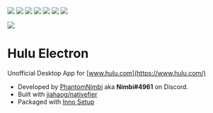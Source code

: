 [![](https://img.shields.io/github/release-date/PhantomNimbi/Hulu-electron)](https://github.com/PhantomNimbi/Hulu-electron/releases)
[![](https://img.shields.io/github/issues-pr-raw/PhantomNimbi/Hulu-electron)](https://github.com/PhantomNimbi/Hulu-electron)
[![](https://img.shields.io/github/issues-raw/PhantomNimbi/Hulu-electron)](https://github.com/PhantomNimbi/Hulu-electron/blob/master/.github/ISSUE_TEMPLATE/bug_report.md)
[![](https://img.shields.io/github/last-commit/PhantomNimbi/Hulu-electron/main)](https://github.com/PhantomNimbi/Hulu-electron)
[![](https://img.shields.io/github/languages/code-size/PhantomNimbi/Hulu-electron)](https://github.com/PhantomNimbi/Hulu-electron)
[![](https://img.shields.io/github/downloads/PhantomNimbi/Hulu-electron/total)](https://github.com/Discord-Coding-Community/Hulu-electron/releases)
[![](https://discordapp.com/api/guilds/801125364218200074/widget.png?style=shield)](https://discord.gg/WacrBbFemB)


[![](https://assetshuluimcom-a.akamaihd.net/h3o/facebook_share_thumb_default_hulu.jpg)](https://www.hulu.com/)

# Hulu Electron
Unofficial Desktop App for [www.hulu.com](https://www.hulu.com/)


 - Developed by [PhantomNimbi](https://github.com/PhantomNimbi) aka **Nimbi#4961** on Discord.
 - Built with [jiahaog/nativefier](https://github.com/jiahaog/nativefier)
 - Packaged with [Inno Setup](https://jrsoftware.org/isinfo.php)

